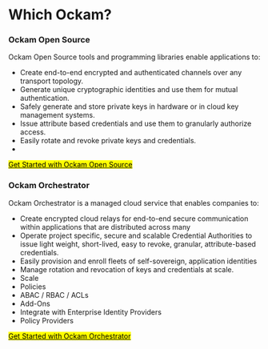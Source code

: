# Which Ockam?



### Ockam Open Source

Ockam Open Source tools and programming libraries enable applications to:

* Create end-to-end encrypted and authenticated channels over any transport topology.
* Generate unique cryptographic identities and use them for mutual authentication.
* Safely generate and store private keys in hardware or in cloud key management systems.
* Issue attribute based credentials and use them to granularly authorize access.
* Easily rotate and revoke private keys and credentials.
*

<mark style="background-color:yellow;"></mark>[<mark style="background-color:yellow;">Get Started with Ockam Open Source</mark>](get-started/)<mark style="background-color:yellow;"></mark>

### Ockam Orchestrator

Ockam Orchestrator is a managed cloud service that enables companies to:

* Create encrypted cloud relays for end-to-end secure communication within applications that are distributed across many&#x20;
* Operate project specific, secure and scalable Credential Authorities to issue light weight, short-lived, easy to revoke, granular, attribute-based credentials.
* Easily provision and enroll fleets of self-sovereign, application identities&#x20;
* Manage rotation and revocation of keys and credentials at scale.&#x20;
* Scale
* Policies
* ABAC / RBAC / ACLs
* Add-Ons
* Integrate with Enterprise Identity Providers
* Policy Providers

[<mark style="background-color:yellow;">Get Started with Ockam Orchestrator</mark>](orchestrator/get-started.md)<mark style="background-color:yellow;"></mark>
